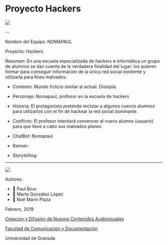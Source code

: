 # Proyecto Hackers


![](https://pbs.twimg.com/profile_images/705223576945700864/FuC-WWlc_400x400.jpg)

--

Nombre del Equipo: NOMAPAUL

Proyecto: Hackers

Resumen: En una escuela especializada de hackers e informática un grupo de alumnos se dan cuenta de la verdadera finalidad del lugar: los quieren formar para conseguir información de la única red social existente y utilizarla para fines malvados.


- Contexto: Mundo ficticio similar al actual. Distopía.

- Personaje: Nomapaul, profesor en la escuela de hackers

- Historia: El protagonista pretende reclutar a algunos nuevos alumnos para utilizarlos con el fin de hackear la red social dominante.

- Conflicto: El profesor intentará convencer al nuevo alumno (usuario) para que lleve a cabo sus malvados planes




- ChatBot:  Nomapaul

- Banner:  

- Storytelling: 

------
![](https://upload.wikimedia.org/wikipedia/commons/thumb/6/62/CC-BY-SA-Andere_Wikis_%28v%29.svg/200px-CC-BY-SA-Andere_Wikis_%28v%29.svg.png)


Autores: 
- :man: Paul Bour
- :woman: Marta González López
- :man: Noé Marín Plaza

<!---
Lista completa de emojis de markDown - https://gist.github.com/rxaviers/7360908) 
-->



Febrero, 2019

[Creacion y Difusión de Nuevos Contenidos Audiovisuales](http://utopolis.ugr.es/medialab)

[Facultad de Comunicación y Documentación](http://fcd.ugr.es)

Universidad de Granada
